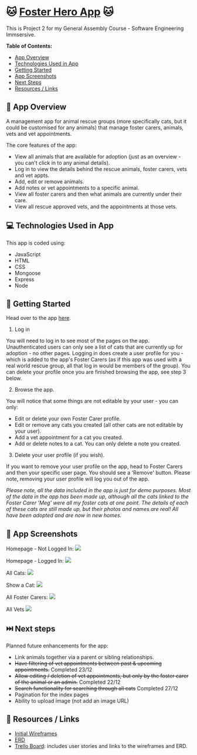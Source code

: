 # 🐱 [Foster Hero App](https://foster-hero-app.onrender.com/) 🐱

This is Project 2 for my General Assembly Course - Software Engineering Immsersive.

**Table of Contents:**

-   [App Overview](#item-one)
-   [Technologies Used in App](#item-two)
-   [Getting Started](#item-three)
-   [App Screenshots](#item-four)
-   [Next Steps](#item-five)
-   [Resources / Links](#item-six)

<a id="item-one"></a>

## 📖 App Overview

A management app for animal rescue groups (more specifically cats, but it could be customised for any animals) that manage foster carers, animals, vets and vet appointments.

The core features of the app:

-   View all animals that are available for adoption (just as an overview - you can't click in to any animal details).
-   Log in to view the details behind the rescue animals, foster carers, vets and vet appts.
-   Add, edit or remove animals.
-   Add notes or vet appointments to a specific animal.
-   View all foster carers and then what animals are currently under their care.
-   View all rescue approved vets, and the appointments at those vets.

<a id="item-two"></a>

## 💻 Technologies Used in App

This app is coded using:

-   JavaScript
-   HTML
-   CSS
-   Mongoose
-   Express
-   Node

<a id="item-three"></a>

## 🏁 Getting Started

Head over to the app [here](https://foster-hero-app.onrender.com/).

1. Log in

You will need to log in to see most of the pages on the app. Unauthenticated users can only see a list of cats that are currently up for adoption - no other pages. Logging in does create a user profile for you - which is added to the app's Foster Carers (as if this app was used with a real world rescue group, all that log in would be members of the group). You can delete your profile once you are finished browsing the app, see step 3 below.

2. Browse the app.

You will notice that some things are not editable by your user - you can only:

-   Edit or delete your own Foster Carer profile.
-   Edit or remove any cats you created (all other cats are not editable by your user).
-   Add a vet appointment for a cat you created.
-   Add or delete notes to a cat. You can only delete a note you created.

3. Delete your user profile (if you wish).

If you want to remove your user profile on the app, head to Foster Carers and then your specific user page. You should see a 'Remove' button. Please note, removing your user profile will log you out of the app.

_Please note, all the data included in the app is just for demo purposes. Most of the data in the app has been made up, although all the cats linked to the Foster Carer 'Meg' were all my foster cats at one point. The details of each of these cats are still made up, but their photos and names are real! All have been adopted and are now in new homes._

<a id="item-four"></a>

## 📸 App Screenshots

Homepage - Not Logged In:
![](./public/screenshots/Homepage-Not%20Logged%20In.png)

Homepage - Logged In:
![](./public/screenshots/Homepage-Logged%20In.png)

All Cats:
![](./public/screenshots/All%20Cats.png)

Show a Cat:
![](./public/screenshots/Show%20Cat.png)

All Foster Carers:
![](./public/screenshots//All%20Foster%20Carers.png)

All Vets
![](./public/screenshots/All%20Vets.png)

<a id="item-five"></a>

## ⏭️ Next steps

Planned future enhancements for the app:

-   Link animals together via a parent or sibling relationships.
-   ~~Have filtering of vet appointments between past & upcoming appointments.~~ Completed 23/12
-   ~~Allow editing / deletion of vet appointments, but only by the foster carer of the animal or an admin.~~ Completed 22/12
-   ~~Search functionality for searching through all cats~~ Completed 27/12
-   Pagination for the index pages
-   Ability to upload image (not add an image URL)

<a id="item-six"></a>

## 🔎 Resources / Links

-   [Initial Wireframes](https://www.figma.com/file/kGZDQ7w3JM5P3DmKD5l1LK/Project-2-Wireframes?type=design&node-id=0%3A1&mode=design&t=vPxW2SMYDmTOVvFf-1)
-   [ERD](https://miro.com/app/board/uXjVNKYebR0=/?share_link_id=298463988797)
-   [Trello Board](https://trello.com/b/PgzfXyUs/general-assembly-project-2): includes user stories and links to the wireframes and ERD.
